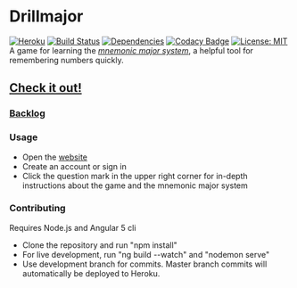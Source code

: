 # Drillmajor
[![Heroku](https://heroku-badge.herokuapp.com/?app=drillmajor&style=flat)](https://drillmajor.herokuapp.com)
[![Build Status](https://travis-ci.org/xbexbex/Drillmajor.svg?branch=master)](https://travis-ci.org/xbexbex/Drillmajor)
[![Dependencies](https://david-dm.org/xbexbex/drillmajor.png)](https://david-dm.org/xbexbex/drillmajor)
[![Codacy Badge](https://api.codacy.com/project/badge/Grade/de589dd664ae431db0d8b694f3b3a467)](https://www.codacy.com/app/xbexbex/button?utm_source=github.com&amp;utm_medium=referral&amp;utm_content=xbexbex/button&amp;utm_campaign=Badge_Grade)
[![License: MIT](https://img.shields.io/badge/License-MIT-yellow.svg)](https://opensource.org/licenses/MIT)  
A game for learning the *[mnemonic major system](https://en.wikipedia.org/wiki/Mnemonic_major_system)*, a helpful tool for remembering numbers quickly.

## [Check it out!](https://drillmajor.herokuapp.com)

### [Backlog](https://drive.google.com/open?id=1TYzqe0IvWiNJaniI9VqMBDUHbYox814qWO6hE7-h6RA)

### Usage
* Open the [website](https://drillmajor.herokuapp.com)
* Create an account or sign in
* Click the question mark in the upper right corner for in-depth instructions about the game and the mnemonic major system

### Contributing
Requires Node.js and Angular 5 cli
* Clone the repository and run "npm install"
* For live development, run "ng build --watch" and "nodemon serve"
* Use development branch for commits. Master branch commits will automatically be deployed to Heroku.

